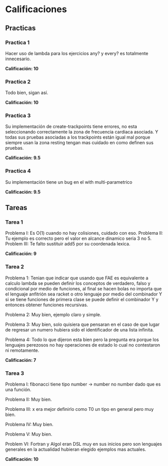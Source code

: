 # Calificaciones

## Practicas

### Practica 1

Hacer uso de lambda para los ejercicios any? y every? es totalmente innecesario.

**Calificación: 10**

### Practica 2

Todo bien, sigan así.

**Calificación: 10**

### Practica 3

Su implementación de create-trackpoints tiene errores, no esta seleccionando
correctamente la zona de frecuencia cardiaca asociada. Y todas sus pruebas
asociadas a los trackpoints están igual mal porque siempre usan la zona resting
tengan mas cuidado en como definen sus pruebas.

**Calificación: 9.5**

### Practica 4

Su implementación tiene un bug en el with multi-parametrico

**Calificación: 9.5**

## Tareas

### Tarea 1
Problema I: Es O(1) cuando no hay colisiones, cuidado con eso.
Problema II: Tu ejemplo es correcto pero el valor en alcance dinamico 
seria 3 no 5.
Problem III: Te falto sustituir add5 por su coordenada lexica.

**Calificación: 9**

### Tarea 2

Problema 1: Tenian que indicar que usando que FAE es equivalente a calculo lambda se pueden definir los conceptos de verdadero, falso y condicional
por medio de funciones, al final se hacen bolas no importa que el lenguaje
anfitrión sea racket o otro lenguaje por medio del combinador Y si se tiene
funciones de primera clase se puede definir el combinador Y y entonces obtener
funciones recursivas.

Problema 2: Muy bien, ejemplo claro y simple.

Problema 3: Muy bien, solo quisiera que pensaran en el caso de que lugar de regresar un numero hubiera sido el identificador de una lista infinita.

Problema 4: Todo lo que dijeron esta bien pero la pregunta era porque los
lenguajes perezosos no hay operaciones de estado lo cual no contestaron ni remotamente.

**Calificación: 7**

### Tarea 3

Problema I: fibonacci tiene tipo number -> number no number dado que es una función.

Problema II: Muy bien.

Problema III: x era mejor definirlo como T0 un tipo en general pero muy bien.

Problema IV: Muy bien.

Problema V: Muy bien.

Problem VI: Fortran y Algol eran DSL muy en sus inicios pero son lenguajes generales en la actualidad hubieran elegido ejemplos mas actuales.

**Calificación: 10**
